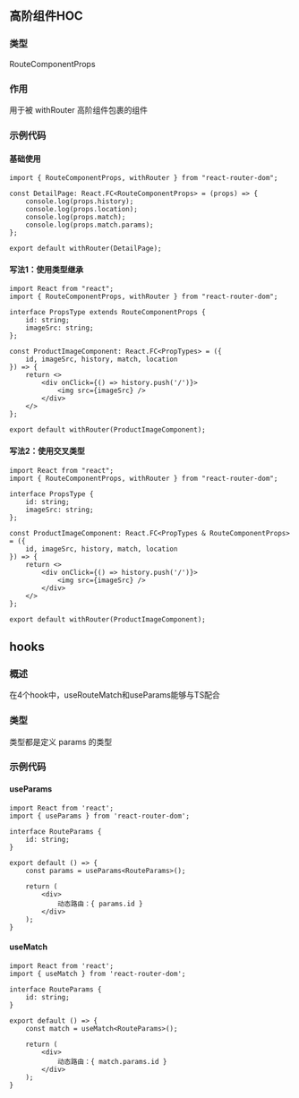 ## 高阶组件HOC

### 类型

RouteComponentProps

### 作用

用于被 withRouter 高阶组件包裹的组件

### 示例代码

#### 基础使用

```tsx
import { RouteComponentProps, withRouter } from "react-router-dom";

const DetailPage: React.FC<RouteComponentProps> = (props) => {
    console.log(props.history);
    console.log(props.location);
    console.log(props.match);
    console.log(props.match.params);
};

export default withRouter(DetailPage);
```

#### 写法1：使用类型继承

```tsx
import React from "react";
import { RouteComponentProps, withRouter } from "react-router-dom";

interface PropsType extends RouteComponentProps {
    id: string;
    imageSrc: string;
};

const ProductImageComponent: React.FC<PropTypes> = ({
    id, imageSrc, history, match, location
}) => {
    return <>
    	<div onClick={() => history.push('/')}>
    		<img src={imageSrc} />
    	</div>
    </>
};

export default withRouter(ProductImageComponent);
```

#### 写法2：使用交叉类型

```tsx
import React from "react";
import { RouteComponentProps, withRouter } from "react-router-dom";

interface PropsType {
    id: string;
    imageSrc: string;
};

const ProductImageComponent: React.FC<PropTypes & RouteComponentProps> = ({
    id, imageSrc, history, match, location
}) => {
    return <>
    	<div onClick={() => history.push('/')}>
    		<img src={imageSrc} />
    	</div>
    </>
};

export default withRouter(ProductImageComponent);
```



## hooks

### 概述

在4个hook中，useRouteMatch和useParams能够与TS配合

### 类型

类型都是定义 params 的类型

### 示例代码

#### useParams

```tsx
import React from 'react';
import { useParams } from 'react-router-dom';

interface RouteParams {
    id: string;
}

export default () => {
    const params = useParams<RouteParams>();
    
    return (
        <div>
            动态路由：{ params.id }
        </div>
    );
}
```

#### useMatch

```tsx
import React from 'react';
import { useMatch } from 'react-router-dom';

interface RouteParams {
    id: string;
}

export default () => {
    const match = useMatch<RouteParams>();
    
    return (
        <div>
            动态路由：{ match.params.id }
        </div>
    );
}
```